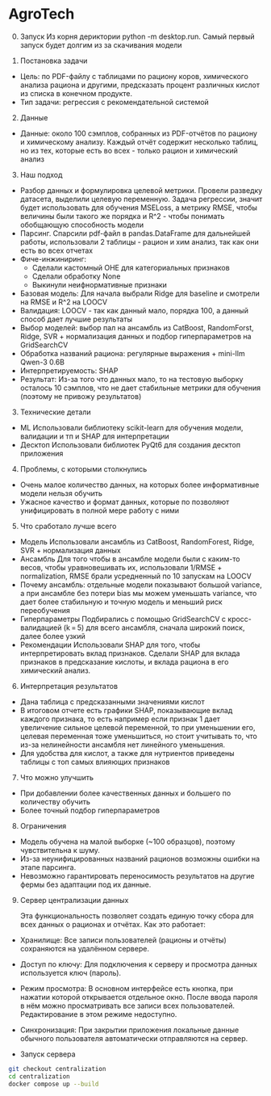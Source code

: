 # AgroTech

0. Запуск
Из корня дериктории python -m desktop.run. Самый первый запуск будет долгим из за скачивания модели

1. Постановка задачи
* Цель: по PDF-файлу с таблицами по рациону коров, химического анализа рациона и другими, предсказать процент различных кислот из списка в конечном продукте.
* Тип задачи: регрессия с рекомендательной системой

2. Данные
* Данные: около 100 сэмплов, собранных из PDF-отчётов по рациону и химическому анализу. Каждый отчёт содержит несколько таблиц, но из тех, которые есть во всех - только рацион и химический анализ

3. Наш подход 
* Разбор данных и формулировка целевой метрики. Провели разведку датасета, выделили целевую переменную. Задача регрессии, значит будет использовать для обучения MSELoss, а метрику RMSE, чтобы величины были такого же порядка и R^2 - чтобы понимать обобщающую способность модели
* Парсинг. Спарсили pdf-файл в pandas.DataFrame для дальнейшей работы, использовали 2 таблицы - рацион и хим анализ, так как они есть во всех отчетах
* Фиче-инжиниринг:
    * Сделали кастомный OHE для категориальных признаков
    * Сделали обработку None
    * Выкинули неифнормативные признаки
* Базовая модель: Для начала выбрали Ridge для baseline и смотрели на RMSE и R^2 на LOOCV
* Валидация: LOOCV - так как данный мало, порядка 100, а данный способ дает лучшие результаты
* Выбор моделей:  выбор пал на ансамбль из CatBoost, RandomForst, Ridge, SVR  + нормализация данных и подбор гиперпараметров на GridSearchCV
* Обработка названий рациона: регулярные выражения + mini-llm Qwen-3 0.6B
* Интерпретируемость: SHAP
* Результат: Из-за того что данных мало, то на тестовую выборку осталось 10 сэмплов, что не дает стабильные метрики для обучения (поэтому не привожу результатов)


3. Технические детали
* ML Использовали библиотеку scikit-learn для обучения модели, валидации и тп и SHAP для интерпретации
* Десктоп Использовали библиотек PyQt6 для создания десктоп приложения


4. Проблемы, с которыми столкнулись
* Очень малое количество данных, на которых более информативные модели нельзя обучить
* Ужасное качество и формат данных, которые по позволяют унифицировать в полной мере работу с ними


5. Что сработало лучше всего
* Модель Использовали ансамбль из CatBoost, RandomForest, Ridge, SVR + нормализация данных
* Ансамбль Для того чтобы в ансамбле модели были с каким-то весов, чтобы уравновешивать их, использовали 1/RMSE + normalization, RMSE брали усредненный по 10 запускам на LOOCV
* Почему ансамбль: отдельные модели показывают большой variance, а при ансамбле без потери bias мы можем уменьшать variance, что дает более стабильную и точную модель и меньший риск переобучения
* Гиперпараметры Подбирались с помощью GridSearchCV с кросс-валидацией (k‎ = 5) для всего ансамбля, сначала широкий поиск, далее более узкий
* Рекомендации Использовали SHAP для того, чтобы интерпретировать вклад признаков. Сделали SHAP для вклада признаков в предсказание кислоты, и вклада рациона в его химический анализ.


6. Интерпретация результатов
* Дана таблица с предсказанными значениями кислот
* В итоговом отчете есть графики SHAP, показывающие вклад каждого признака, то есть например если признак 1 дает увеличение сильное целевой переменной, то при уменьшении его, целевая переменная тоже уменьшиться, но стоит учитывать то, что из-за нелинейности ансамбля нет линейного уменьшения.
* Для удобства для кислот, а также для нутриентов приведены таблицы с топ самых влияющих признаков


7. Что можно улучшить
* При добавлении более качественных данных и большего по количеству обучить
* Более точный подбор гиперпараметров


8. Ограничения
* Модель обучена на малой выборке (~100 образцов), поэтому чувствительна к шуму.
* Из-за неунифицированных названий рационов возможны ошибки на этапе парсинга.
* Невозможно гарантировать переносимость результатов на другие фермы без адаптации под их данные.


9. Сервер централизации данных

   Эта функциональность позволяет создать единую точку сбора для всех данных о рационах и отчётах.
Как это работает:

*   Хранилище: Все записи пользователей (рационы и отчёты) сохраняются на удалённом сервере.
*   Доступ по ключу: Для подключения к серверу и просмотра данных используется  ключ (пароль).
*   Режим просмотра: В основном интерфейсе есть кнопка, при нажатии которой открывается отдельное окно. После ввода пароля в нём можно просматривать все записи всех пользователей. Редактирование в этом режиме недоступно.
*   Синхронизация: При закрытии приложения локальные данные обычного пользователя автоматически отправляются на сервер.

* Запуск сервера

```bash
git checkout centralization
cd centralization
docker compose up --build
